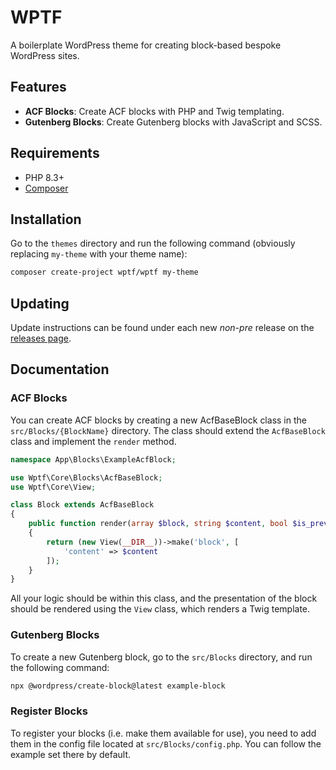 # WPTF

A boilerplate WordPress theme for creating block-based bespoke WordPress sites.

## Features

- **ACF Blocks**: Create ACF blocks with PHP and Twig templating.
- **Gutenberg Blocks**: Create Gutenberg blocks with JavaScript and SCSS.

## Requirements

- PHP 8.3+
- [Composer](https://getcomposer.org/)

## Installation

Go to the `themes` directory and run the following command (obviously replacing `my-theme` with your theme name):

```bash
composer create-project wptf/wptf my-theme
```

## Updating

Update instructions can be found under each new _non-pre_ release on
the [releases page](https://github.com/askonomm/wptf/releases).

## Documentation

### ACF Blocks

You can create ACF blocks by creating a new AcfBaseBlock class in the `src/Blocks/{BlockName}` directory. The class
should extend the `AcfBaseBlock` class and implement the `render` method.

```php
namespace App\Blocks\ExampleAcfBlock;

use Wptf\Core\Blocks\AcfBaseBlock;
use Wptf\Core\View;

class Block extends AcfBaseBlock
{
    public function render(array $block, string $content, bool $is_preview, int $post_id): string
    {
        return (new View(__DIR__))->make('block', [
            'content' => $content
        ]);
    }
}
```

All your logic should be within this class, and the presentation of the block should be rendered using the `View` class,
which renders a Twig template.

### Gutenberg Blocks

To create a new Gutenberg block, go to the `src/Blocks` directory, and run the following command:

```bash
npx @wordpress/create-block@latest example-block
```

### Register Blocks

To register your blocks (i.e. make them available for use), you need to add them in the config file located
at `src/Blocks/config.php`. You can follow
the example set there by default.
